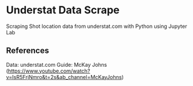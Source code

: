 # Understat Data Scrape
Scraping Shot location data from understat.com with Python using Jupyter Lab

## References
Data: understat.com
Guide: McKay Johns (https://www.youtube.com/watch?v=IsR5FrjNmro&t=2s&ab_channel=McKayJohns)
